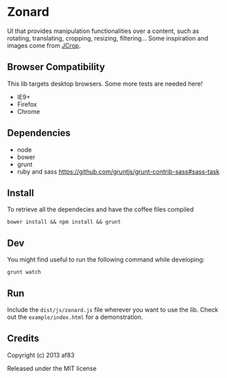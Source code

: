 Zonard
======

UI that provides manipulation functionalities over a content, such as
rotating, translating, cropping, resizing, filtering... Some inspiration and
images come from [JCrop](http://deepliquid.com/content/Jcrop.html).

## Browser Compatibility

This lib targets desktop browsers. Some more tests are needed here!

* IE9+
* Firefox
* Chrome

## Dependencies

* node
* bower
* grunt
* ruby and sass https://github.com/gruntjs/grunt-contrib-sass#sass-task

## Install

To retrieve all the dependecies and have the coffee files compiled

```shell
bower install && npm install && grunt
```

## Dev

You might find useful to run the following command while developing:

```shell
grunt watch
```

## Run

Include the `dist/js/zonard.js` file wherever you want to use the lib. Check
out the `example/index.html` for a demonstration.

## Credits

Copyright (c) 2013 af83

Released under the MIT license
